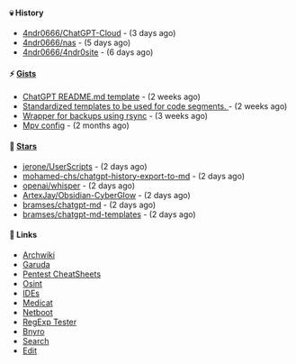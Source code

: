 #### 💀 History

- [4ndr0666/ChatGPT-Cloud](https://github.com/4ndr0666/ChatGPT-Cloud) - (3 days ago)
- [4ndr0666/nas](https://github.com/4ndr0666/nas) - (5 days ago)
- [4ndr0666/4ndr0site](https://github.com/4ndr0666/4ndr0site) - (6 days ago)

#### ⚡ [Gists](https://gist.github.com/4ndr0666)

- [ChatGPT README.md template](https://gist.github.com/4544fdae1dfd8d364821db23bd63dd7f) - (2 weeks ago)
- [Standardized templates to be used for code segments. ](https://gist.github.com/814e30f80382ca7e6932133278642180) - (2 weeks ago)
- [Wrapper for backups using rsync](https://gist.github.com/3362509f90976becb3b1442c29ae6117) - (3 weeks ago)
- [Mpv config](https://gist.github.com/3b374e66eeb82b8d049b9fb70c5f2b16) - (2 months ago)

#### 🌟 [Stars](https://github.com/4ndr0666?tab=stars)

- [jerone/UserScripts](https://github.com/jerone/UserScripts) - (2 days ago)
- [mohamed-chs/chatgpt-history-export-to-md](https://github.com/mohamed-chs/chatgpt-history-export-to-md) - (2 days ago)
- [openai/whisper](https://github.com/openai/whisper) - (2 days ago)
- [ArtexJay/Obsidian-CyberGlow](https://github.com/ArtexJay/Obsidian-CyberGlow) - (2 days ago)
- [bramses/chatgpt-md](https://github.com/bramses/chatgpt-md) - (2 days ago)
- [bramses/chatgpt-md-templates](https://github.com/bramses/chatgpt-md-templates) - (2 days ago)

#### 📌 Links

- [Archwiki](https://wiki.archlinux.org/index.php?title=Special:Search&search)
- [Garuda](https://start.garudalinux.org)
- [Pentest CheatSheets](https://github.com/coreb1t/awesome-pentest-cheat-sheets)
- [Osint](https://github.com/cipher387/osint_stuff_tool_collection)
- [IDEs](https://github.com/styfle/awesome-online-ide)
- [Medicat](https://github.com/mon5termatt/medicat_installer)
- [Netboot](https://github.com/4ndr0666/netboot.xyz-custom)
- [RegExp Tester](https://iblogbox.com/devtools/regexp)
- [Bnyro](https://me.chatoyer.de/search/)
- [Search](https://github.com/edoardottt/awesome-hacker-search-engines)
- [Edit](https://github.com/4ndr0666/4ndr0666/blob/master/templates/README.md.tpl)



